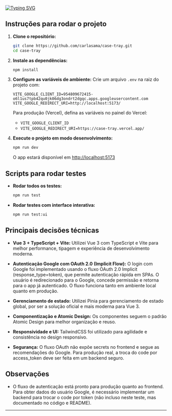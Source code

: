 [![Typing SVG](https://readme-typing-svg.demolab.com?font=Fira+Code&pause=1000&color=9E1FF7&width=700&lines=Case+Tray+%7C+Jogo+da+Mem%C3%B3ria)](https://git.io/typing-svg)

## Instruções para rodar o projeto

1. **Clone o repositório:**
   ```sh
   git clone https://github.com/carlasama/case-tray.git
   cd case-tray
   ```

2. **Instale as dependências:**
   ```sh
   npm install
   ```

3. **Configure as variáveis de ambiente:**
   Crie um arquivo `.env` na raiz do projeto com:
   ```env
   VITE_GOOGLE_CLIENT_ID=954809672415-o6l1us7tpb42qu0jk06dg3ondrt2dgqc.apps.googleusercontent.com
   VITE_GOOGLE_REDIRECT_URI=http://localhost:5173/
   ```
   Para produção (Vercel), defina as variáveis no painel do Vercel:
   - `VITE_GOOGLE_CLIENT_ID`
   - `VITE_GOOGLE_REDIRECT_URI=https://case-tray.vercel.app/`

4. **Execute o projeto em modo desenvolvimento:**
   ```sh
   npm run dev
   ```
   O app estará disponível em [http://localhost:5173](http://localhost:5173)

## Scripts para rodar testes

- **Rodar todos os testes:**
  ```sh
  npm run test
  ```
- **Rodar testes com interface interativa:**
  ```sh
  npm run test:ui
  ```

## Principais decisões técnicas

- **Vue 3 + TypeScript + Vite:**
  Utilizei Vue 3 com TypeScript e Vite para melhor performance, tipagem e experiência de desenvolvimento moderna.

- **Autenticação Google com OAuth 2.0 (Implicit Flow):**
  O login com Google foi implementado usando o fluxo OAuth 2.0 Implicit (response_type=token), que permite autenticação rápida em SPAs. O usuário é redirecionado para o Google, concede permissão e retorna para o app já autenticado. O fluxo funciona tanto em ambiente local quanto em produção.

- **Gerenciamento de estado:**
  Utilizei Pinia para gerenciamento de estado global, por ser a solução oficial e mais moderna para Vue 3.

- **Componentização e Atomic Design:**
  Os componentes seguem o padrão Atomic Design para melhor organização e reuso.

- **Responsividade e UI:**
  TailwindCSS foi utilizado para agilidade e consistência no design responsivo.

- **Segurança:**
  O fluxo OAuth não expõe secrets no frontend e segue as recomendações do Google. Para produção real, a troca do code por access_token deve ser feita em um backend seguro.

## Observações
- O fluxo de autenticação está pronto para produção quanto ao frontend. Para obter dados do usuário Google, é necessário implementar um backend para trocar o code por token (não incluso neste teste, mas documentado no código e README).

---
